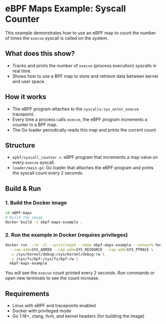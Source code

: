 # eBPF Maps Example: Syscall Counter

This example demonstrates how to use an eBPF map to count the number of times the `execve` syscall is called on the system.

## What does this show?
- Tracks and prints the number of `execve` (process execution) syscalls in real time.
- Shows how to use a BPF map to store and retrieve data between kernel and user space.

## How it works
- The eBPF program attaches to the `syscalls:sys_enter_execve` tracepoint.
- Every time a process calls `execve`, the eBPF program increments a counter in a BPF map.
- The Go loader periodically reads this map and prints the current count.

## Structure
- `epbf/syscall_counter.c`: eBPF program that increments a map value on every `execve` syscall.
- `loader/main.go`: Go loader that attaches the eBPF program and prints the syscall count every 2 seconds.

## Build & Run

### 1. Build the Docker image
```sh
cd eBPF-maps
# Build the image
docker build -t ebpf-maps-example .
```

### 2. Run the example in Docker (requires privileges)
```sh
docker run --rm -it --privileged --name ebpf-maps-example --network host \
  --cap-add=SYS_ADMIN --cap-add=SYS_RESOURCE --cap-add=SYS_PTRACE \
  -v /sys/kernel/debug:/sys/kernel/debug:rw \
  -v /sys/fs/bpf:/sys/fs/bpf:rw \
  ebpf-maps-example
```

You will see the `execve` count printed every 2 seconds. Run commands or open new terminals to see the count increase.

## Requirements
- Linux with eBPF and tracepoints enabled
- Docker with privileged mode
- Go 1.18+, clang, llvm, and kernel headers (for building the image)

